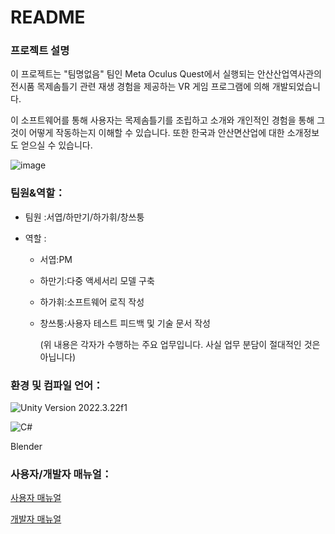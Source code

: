 # README



### **프로젝트 설명**

 이 프로젝트는 "팀명없음" 팀인 Meta Oculus Quest에서 실행되는 안산산업역사관의 전시품 목제솜틀기 관련 재생 경험을 제공하는 VR 게임 프로그램에 의해 개발되었습니다.

 이 소프트웨어를 통해 사용자는 목제솜틀기를 조립하고 소개와 개인적인 경험을 통해 그것이 어떻게 작동하는지 이해할 수 있습니다. 또한 한국과 안산면산업에 대한 소개정보도 얻으실 수 있습니다.


![image](README_pic0.gif)



### 팀원&역할：

- 팀원 :서엽/하만기/하가휘/창쓰퉁

- 역할 :

  - 서엽:PM

  - 하만기:다중 액세서리 모델 구축

  - 하가휘:소프트웨어 로직 작성

  - 창쓰퉁:사용자 테스트 피드백 및 기술 문서 작성

    (위 내용은 각자가 수행하는 주요 업무입니다. 사실 업무 분담이 절대적인 것은 아닙니다)

    

### 환경 및 컴파일 언어：

![Unity](https://img.shields.io/badge/unity-%23000000.svg?style=for-the-badge&logo=unity&logoColor=white) Version 2022.3.22f1

![C#](https://img.shields.io/badge/c%23-%23239120.svg?style=for-the-badge&logo=csharp&logoColor=white)

Blender



### 사용자/개발자 매뉴얼：

[사용자 매뉴얼](https://docs.google.com/document/d/1wQn-8_dyuR4SbHM5cXFLYIwzdT4T2qztbjWA3LVNWqU/edit?usp=sharing)

[개발자 매뉴얼](https://docs.google.com/document/d/1CE00d9BSOhtntV0jGYbK6SyVGtY7oR6IWhHKn3rhDAE/edit?usp=sharing)
